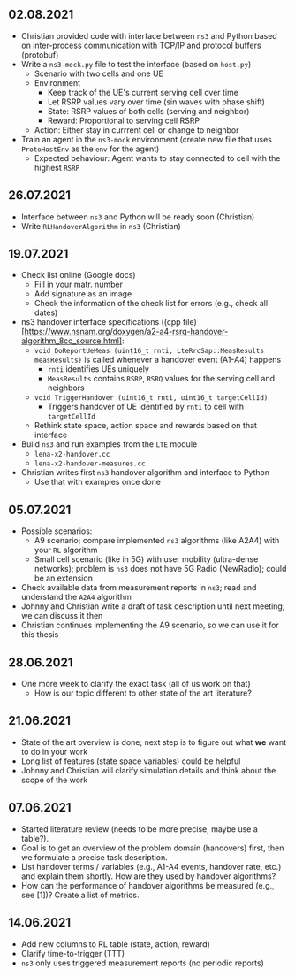 ## 02.08.2021
* Christian provided code with interface between `ns3` and Python based on inter-process communication with TCP/IP and protocol buffers (protobuf)
* Write a `ns3-mock.py` file to test the interface (based on `host.py`)
  * Scenario with two cells and one UE
  * Environment
      * Keep track of the UE's current serving cell over time
      * Let RSRP values vary over time (sin waves with phase shift)
      * State: RSRP values of both cells (serving and neighbor)
      * Reward: Proportional to serving cell RSRP
  * Action: Either stay in currrent cell or change to neighbor
* Train an agent in the `ns3-mock` environment (create new file that uses `ProtoHostEnv` as the `env` for the agent)
  * Expected behaviour: Agent wants to stay connected to cell with the highest `RSRP`

## 26.07.2021
* Interface between `ns3` and Python will be ready soon (Christian)
* Write `RLHandoverAlgorithm` in `ns3` (Christian)

## 19.07.2021
* Check list online (Google docs)
  * Fill in your matr. number
  * Add signature as an image
  * Check the information of the check list for errors (e.g., check all dates)
* ns3 handover interface specifications ((cpp file)[https://www.nsnam.org/doxygen/a2-a4-rsrq-handover-algorithm_8cc_source.html]:
  * `void DoReportUeMeas (uint16_t rnti, LteRrcSap::MeasResults measResults)` is called whenever a handover event (A1-A4) happens
    * `rnti` identifies UEs uniquely
    * `MeasResults` contains `RSRP`, `RSRQ` values for the serving cell and neighbors
  * `void TriggerHandover (uint16_t rnti, uint16_t targetCellId)`
    * Triggers handover of UE identified by `rnti` to cell with `targetCellId`
  * Rethink state space, action space and rewards based on that interface
* Build `ns3` and run examples from the `LTE` module 
   * `lena-x2-handover.cc`
   * `lena-x2-handover-measures.cc`
* Christian writes first `ns3` handover algorithm and interface to Python
   * Use that with examples once done

## 05.07.2021
* Possible scenarios:
  * A9 scenario; compare implemented `ns3` algorithms (like A2A4) with your `RL` algorithm
  * Small cell scenario (like in 5G) with user mobility (ultra-dense networks); problem is `ns3` does not have 5G Radio (NewRadio); could be an extension
* Check available data from measurement reports in `ns3`; read and understand the `A2A4` algorithm
* Johnny and Christian write a draft of task description until next meeting; we can discuss it then
* Christian continues implementing the A9 scenario, so we can use it for this thesis

## 28.06.2021
* One more week to clarify the exact task (all of us work on that)
  * How is our topic different to other state of the art literature?

## 21.06.2021
* State of the art overview is done; next step is to figure out what **we** want to do in your work
* Long list of features (state space variables) could be helpful
* Johnny and Christian will clarify simulation details and think about the scope of the work

## 07.06.2021
* Started literature review (needs to be more precise, maybe use a table?).
* Goal is to get an overview of the problem domain (handovers) first, then we formulate a precise task description.
* List handover terms / variables (e.g., A1-A4 events, handover rate, etc.) and explain them shortly. How are they used by handover algorithms?
* How can the performance of handover algorithms be measured (e.g., see [1])? Create a list of metrics.

## 14.06.2021
* Add new columns to RL table (state, action, reward)
* Clarify time-to-trigger (TTT)
* `ns3` only uses triggered measurement reports (no periodic reports)
